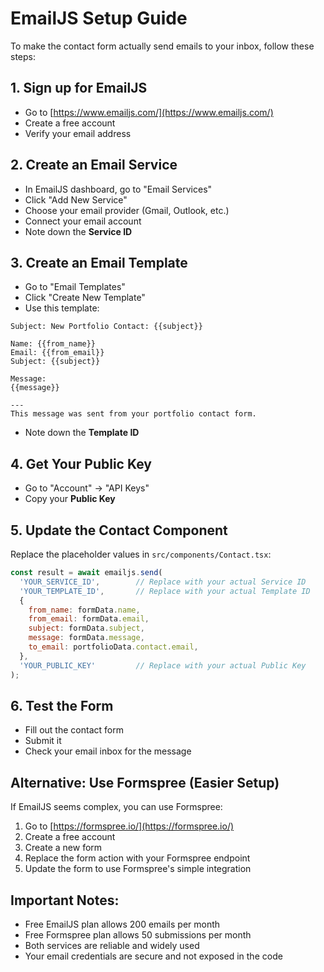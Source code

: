 # EmailJS Setup Guide

To make the contact form actually send emails to your inbox, follow these steps:

## 1. Sign up for EmailJS
- Go to [https://www.emailjs.com/](https://www.emailjs.com/)
- Create a free account
- Verify your email address

## 2. Create an Email Service
- In EmailJS dashboard, go to "Email Services"
- Click "Add New Service"
- Choose your email provider (Gmail, Outlook, etc.)
- Connect your email account
- Note down the **Service ID**

## 3. Create an Email Template
- Go to "Email Templates"
- Click "Create New Template"
- Use this template:

```
Subject: New Portfolio Contact: {{subject}}

Name: {{from_name}}
Email: {{from_email}}
Subject: {{subject}}

Message:
{{message}}

---
This message was sent from your portfolio contact form.
```

- Note down the **Template ID**

## 4. Get Your Public Key
- Go to "Account" → "API Keys"
- Copy your **Public Key**

## 5. Update the Contact Component
Replace the placeholder values in `src/components/Contact.tsx`:

```javascript
const result = await emailjs.send(
  'YOUR_SERVICE_ID',        // Replace with your actual Service ID
  'YOUR_TEMPLATE_ID',       // Replace with your actual Template ID
  {
    from_name: formData.name,
    from_email: formData.email,
    subject: formData.subject,
    message: formData.message,
    to_email: portfolioData.contact.email,
  },
  'YOUR_PUBLIC_KEY'         // Replace with your actual Public Key
);
```

## 6. Test the Form
- Fill out the contact form
- Submit it
- Check your email inbox for the message

## Alternative: Use Formspree (Easier Setup)
If EmailJS seems complex, you can use Formspree:

1. Go to [https://formspree.io/](https://formspree.io/)
2. Create a free account
3. Create a new form
4. Replace the form action with your Formspree endpoint
5. Update the form to use Formspree's simple integration

## Important Notes:
- Free EmailJS plan allows 200 emails per month
- Free Formspree plan allows 50 submissions per month
- Both services are reliable and widely used
- Your email credentials are secure and not exposed in the code 